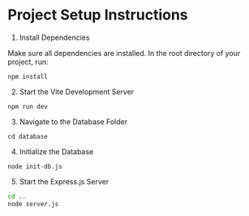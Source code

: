 # Project Setup Instructions 

1. Install Dependencies

Make sure all dependencies are installed. In the root directory of your project, run:

```npm install```

2. Start the Vite Development Server

```npm run dev```

3. Navigate to the Database Folder

```cd database```

4. Initialize the Database

```node init-db.js```

5. Start the Express.js Server
```cmd
cd ..
node server.js
```
